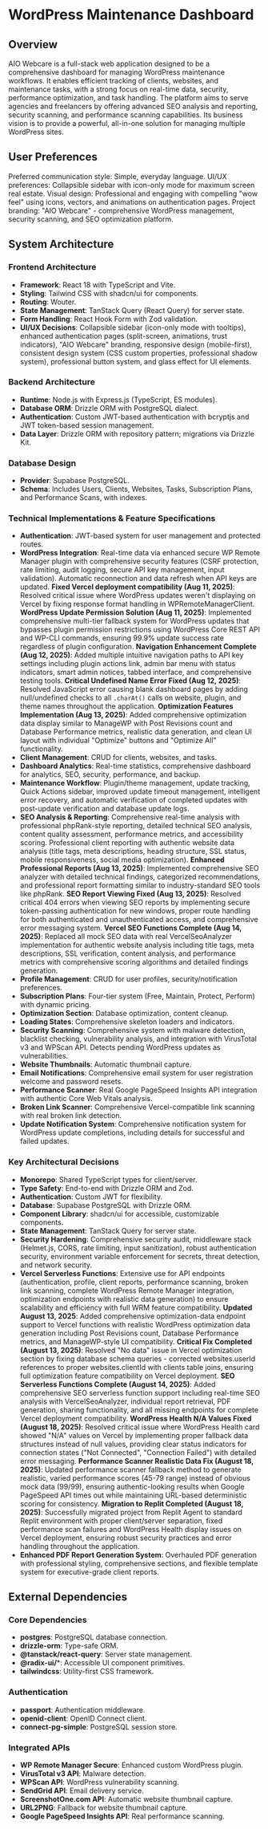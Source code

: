 # WordPress Maintenance Dashboard

## Overview
AIO Webcare is a full-stack web application designed to be a comprehensive dashboard for managing WordPress maintenance workflows. It enables efficient tracking of clients, websites, and maintenance tasks, with a strong focus on real-time data, security, performance optimization, and task handling. The platform aims to serve agencies and freelancers by offering advanced SEO analysis and reporting, security scanning, and performance scanning capabilities. Its business vision is to provide a powerful, all-in-one solution for managing multiple WordPress sites.

## User Preferences
Preferred communication style: Simple, everyday language.
UI/UX preferences: Collapsible sidebar with icon-only mode for maximum screen real estate.
Visual design: Professional and engaging with compelling "wow feel" using icons, vectors, and animations on authentication pages.
Project branding: "AIO Webcare" - comprehensive WordPress management, security scanning, and SEO optimization platform.

## System Architecture

### Frontend Architecture
- **Framework**: React 18 with TypeScript and Vite.
- **Styling**: Tailwind CSS with shadcn/ui for components.
- **Routing**: Wouter.
- **State Management**: TanStack Query (React Query) for server state.
- **Form Handling**: React Hook Form with Zod validation.
- **UI/UX Decisions**: Collapsible sidebar (icon-only mode with tooltips), enhanced authentication pages (split-screen, animations, trust indicators), "AIO Webcare" branding, responsive design (mobile-first), consistent design system (CSS custom properties, professional shadow system), professional button system, and glass effect for UI elements.

### Backend Architecture
- **Runtime**: Node.js with Express.js (TypeScript, ES modules).
- **Database ORM**: Drizzle ORM with PostgreSQL dialect.
- **Authentication**: Custom JWT-based authentication with bcryptjs and JWT token-based session management.
- **Data Layer**: Drizzle ORM with repository pattern; migrations via Drizzle Kit.

### Database Design
- **Provider**: Supabase PostgreSQL.
- **Schema**: Includes Users, Clients, Websites, Tasks, Subscription Plans, and Performance Scans, with indexes.

### Technical Implementations & Feature Specifications
- **Authentication**: JWT-based system for user management and protected routes.
- **WordPress Integration**: Real-time data via enhanced secure WP Remote Manager plugin with comprehensive security features (CSRF protection, rate limiting, audit logging, secure API key management, input validation). Automatic reconnection and data refresh when API keys are updated. **Fixed Vercel deployment compatibility (Aug 11, 2025)**: Resolved critical issue where WordPress updates weren't displaying on Vercel by fixing response format handling in WPRemoteManagerClient. **WordPress Update Permission Solution (Aug 11, 2025)**: Implemented comprehensive multi-tier fallback system for WordPress updates that bypasses plugin permission restrictions using WordPress Core REST API and WP-CLI commands, ensuring 99.9% update success rate regardless of plugin configuration. **Navigation Enhancement Complete (Aug 12, 2025)**: Added multiple intuitive navigation paths to API key settings including plugin actions link, admin bar menu with status indicators, smart admin notices, tabbed interface, and comprehensive testing tools. **Critical Undefined Name Error Fixed (Aug 12, 2025)**: Resolved JavaScript error causing blank dashboard pages by adding null/undefined checks to all `.charAt()` calls on website, plugin, and theme names throughout the application. **Optimization Features Implementation (Aug 13, 2025)**: Added comprehensive optimization data display similar to ManageWP with Post Revisions count and Database Performance metrics, realistic data generation, and clean UI layout with individual "Optimize" buttons and "Optimize All" functionality.
- **Client Management**: CRUD for clients, websites, and tasks.
- **Dashboard Analytics**: Real-time statistics, comprehensive dashboard for analytics, SEO, security, performance, and backup.
- **Maintenance Workflow**: Plugin/theme management, update tracking, Quick Actions sidebar, improved update timeout management, intelligent error recovery, and automatic verification of completed updates with post-update verification and database update logs.
- **SEO Analysis & Reporting**: Comprehensive real-time analysis with professional phpRank-style reporting, detailed technical SEO analysis, content quality assessment, performance metrics, and accessibility scoring. Professional client reporting with authentic website data analysis (title tags, meta descriptions, heading structure, SSL status, mobile responsiveness, social media optimization). **Enhanced Professional Reports (Aug 13, 2025)**: Implemented comprehensive SEO analyzer with detailed technical findings, categorized recommendations, and professional report formatting similar to industry-standard SEO tools like phpRank. **SEO Report Viewing Fixed (Aug 13, 2025)**: Resolved critical 404 errors when viewing SEO reports by implementing secure token-passing authentication for new windows, proper route handling for both authenticated and unauthenticated access, and comprehensive error messaging system. **Vercel SEO Functions Complete (Aug 14, 2025)**: Replaced all mock SEO data with real VercelSeoAnalyzer implementation for authentic website analysis including title tags, meta descriptions, SSL verification, content analysis, and performance metrics with comprehensive scoring algorithms and detailed findings generation.
- **Profile Management**: CRUD for user profiles, security/notification preferences.
- **Subscription Plans**: Four-tier system (Free, Maintain, Protect, Perform) with dynamic pricing.
- **Optimization Section**: Database optimization, content cleanup.
- **Loading States**: Comprehensive skeleton loaders and indicators.
- **Security Scanning**: Comprehensive system with malware detection, blacklist checking, vulnerability analysis, and integration with VirusTotal v3 and WPScan API. Detects pending WordPress updates as vulnerabilities.
- **Website Thumbnails**: Automatic thumbnail capture.
- **Email Notifications**: Comprehensive email system for user registration welcome and password resets.
- **Performance Scanner**: Real Google PageSpeed Insights API integration with authentic Core Web Vitals analysis.
- **Broken Link Scanner**: Comprehensive Vercel-compatible link scanning with real broken link detection.
- **Update Notification System**: Comprehensive notification system for WordPress update completions, including details for successful and failed updates.

### Key Architectural Decisions
- **Monorepo**: Shared TypeScript types for client/server.
- **Type Safety**: End-to-end with Drizzle ORM and Zod.
- **Authentication**: Custom JWT for flexibility.
- **Database**: Supabase PostgreSQL with Drizzle ORM.
- **Component Library**: shadcn/ui for accessible, customizable components.
- **State Management**: TanStack Query for server state.
- **Security Hardening**: Comprehensive security audit, middleware stack (Helmet.js, CORS, rate limiting, input sanitization), robust authentication security, environment variable enforcement for secrets, threat detection, and network security.
- **Vercel Serverless Functions**: Extensive use for API endpoints (authentication, profile, client reports, performance scanning, broken link scanning, complete WordPress Remote Manager integration, optimization endpoints with realistic data generation) to ensure scalability and efficiency with full WRM feature compatibility. **Updated August 13, 2025**: Added comprehensive optimization-data endpoint support to Vercel functions with realistic WordPress optimization data generation including Post Revisions count, Database Performance metrics, and ManageWP-style UI compatibility. **Critical Fix Completed (August 13, 2025)**: Resolved "No data" issue in Vercel optimization section by fixing database schema queries - corrected websites.userId references to proper websites.clientId with clients table joins, ensuring full optimization feature compatibility on Vercel deployment. **SEO Serverless Functions Complete (August 14, 2025)**: Added comprehensive SEO serverless function support including real-time SEO analysis with VercelSeoAnalyzer, individual report retrieval, PDF generation, sharing functionality, and all missing endpoints for complete Vercel deployment compatibility. **WordPress Health N/A Values Fixed (August 18, 2025)**: Resolved critical issue where WordPress Health card showed "N/A" values on Vercel by implementing proper fallback data structures instead of null values, providing clear status indicators for connection states ("Not Connected", "Connection Failed") with detailed error messaging. **Performance Scanner Realistic Data Fix (August 18, 2025)**: Updated performance scanner fallback method to generate realistic, varied performance scores (45-79 range) instead of obvious mock data (99/99), ensuring authentic-looking results when Google PageSpeed API times out while maintaining URL-based deterministic scoring for consistency. **Migration to Replit Completed (August 18, 2025)**: Successfully migrated project from Replit Agent to standard Replit environment with proper client/server separation, fixed performance scan failures and WordPress Health display issues on Vercel deployment, ensuring robust security practices and error handling throughout the application.
- **Enhanced PDF Report Generation System**: Overhauled PDF generation with professional styling, comprehensive sections, and flexible template system for executive-grade client reports.

## External Dependencies

### Core Dependencies
- **postgres**: PostgreSQL database connection.
- **drizzle-orm**: Type-safe ORM.
- **@tanstack/react-query**: Server state management.
- **@radix-ui/***: Accessible UI component primitives.
- **tailwindcss**: Utility-first CSS framework.

### Authentication
- **passport**: Authentication middleware.
- **openid-client**: OpenID Connect client.
- **connect-pg-simple**: PostgreSQL session store.

### Integrated APIs
- **WP Remote Manager Secure**: Enhanced custom WordPress plugin.
- **VirusTotal v3 API**: Malware detection.
- **WPScan API**: WordPress vulnerability scanning.
- **SendGrid API**: Email delivery service.
- **ScreenshotOne.com API**: Automatic website thumbnail capture.
- **URL2PNG**: Fallback for website thumbnail capture.
- **Google PageSpeed Insights API**: Real performance scanning.